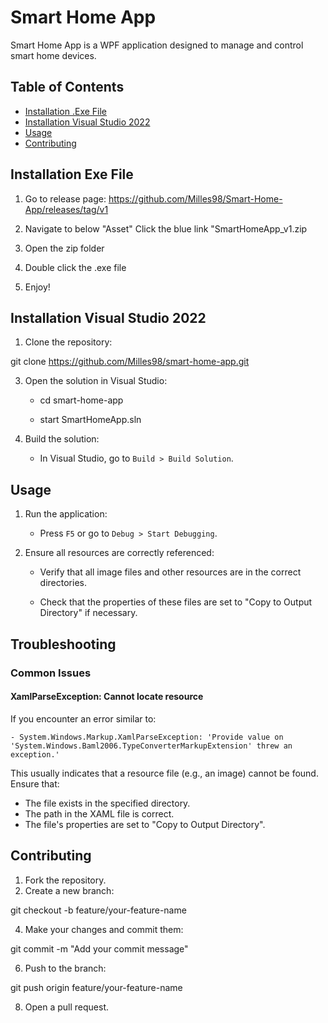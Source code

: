 # Smart Home App

Smart Home App is a WPF application designed to manage and control smart home devices.

## Table of Contents

- [Installation .Exe File](#installation-exe-file)
- [Installation Visual Studio 2022](#installation-visual-studio-2022)
- [Usage](#usage)
- [Contributing](#contributing)

## Installation Exe File

1. Go to release page:
https://github.com/Milles98/Smart-Home-App/releases/tag/v1

2. Navigate to below "Asset"
Click the blue link "SmartHomeApp_v1.zip

3. Open the zip folder
4. Double click the .exe file
5. Enjoy!


## Installation Visual Studio 2022

1. Clone the repository:

git clone https://github.com/Milles98/smart-home-app.git

3. Open the solution in Visual Studio:

    - cd smart-home-app

    - start SmartHomeApp.sln

5. Build the solution:

    - In Visual Studio, go to `Build > Build Solution`.

## Usage

1. Run the application:

    - Press `F5` or go to `Debug > Start Debugging`.

3. Ensure all resources are correctly referenced:
   
    - Verify that all image files and other resources are in the correct directories.
      
    - Check that the properties of these files are set to "Copy to Output Directory" if necessary.

## Troubleshooting

### Common Issues

#### XamlParseException: Cannot locate resource

If you encounter an error similar to:

    - System.Windows.Markup.XamlParseException: 'Provide value on 'System.Windows.Baml2006.TypeConverterMarkupExtension' threw an exception.'

This usually indicates that a resource file (e.g., an image) cannot be found. Ensure that:
- The file exists in the specified directory.
- The path in the XAML file is correct.
- The file's properties are set to "Copy to Output Directory".

## Contributing

1. Fork the repository.
2. Create a new branch:
   
git checkout -b feature/your-feature-name

4. Make your changes and commit them:
   
git commit -m "Add your commit message"

6. Push to the branch:
   
git push origin feature/your-feature-name

8. Open a pull request.

    
    
    
    
